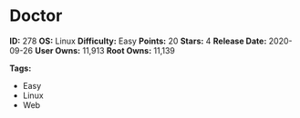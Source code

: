 # Doctor

**ID:** 278
**OS:** Linux
**Difficulty:** Easy
**Points:** 20
**Stars:** 4
**Release Date:** 2020-09-26
**User Owns:** 11,913
**Root Owns:** 11,139

**Tags:**
- Easy
- Linux
- Web

